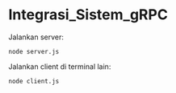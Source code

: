 # Integrasi_Sistem_gRPC
Jalankan server:
```
node server.js
```
Jalankan client di terminal lain:
```
node client.js
```
